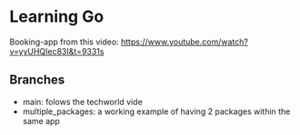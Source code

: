 # Learning Go

Booking-app from this video: https://www.youtube.com/watch?v=yyUHQIec83I&t=9331s

## Branches
- main: folows the techworld vide
- multiple_packages: a working example of having 2 packages within the same app
